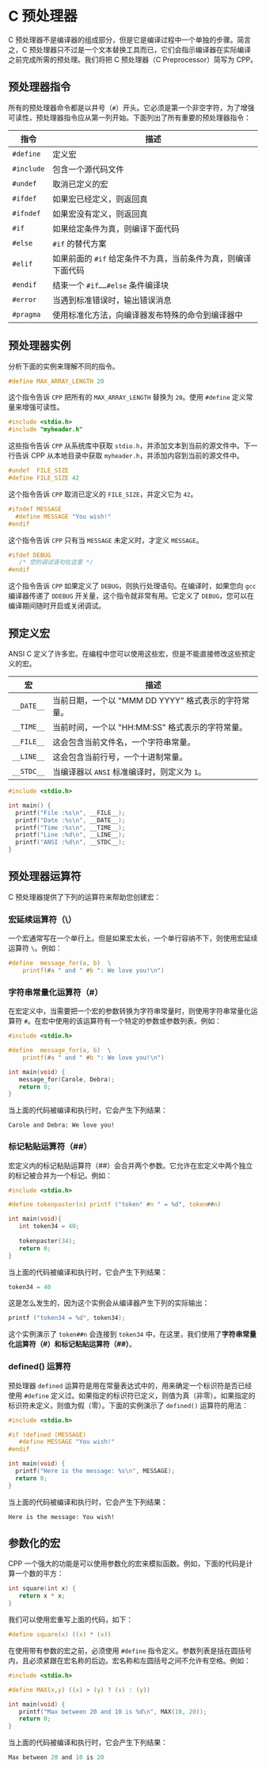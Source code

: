 C 预处理器
===

C 预处理器不是编译器的组成部分，但是它是编译过程中一个单独的步骤。简言之，C 预处理器只不过是一个文本替换工具而已，它们会指示编译器在实际编译之前完成所需的预处理。我们将把 C 预处理器（C Preprocessor）简写为 CPP。

## 预处理器指令

所有的预处理器命令都是以井号（`#`）开头。它必须是第一个非空字符，为了增强可读性，预处理器指令应从第一列开始。下面列出了所有重要的预处理器指令：

指令 | 描述
---- | ----
`#define` | 定义宏 
`#include` | 包含一个源代码文件 
`#undef` | 取消已定义的宏 
`#ifdef` | 如果宏已经定义，则返回真 
`#ifndef` | 如果宏没有定义，则返回真 
`#if` | 如果给定条件为真，则编译下面代码 
`#else` | `#if` 的替代方案 
`#elif` | 如果前面的 `#if` 给定条件不为真，当前条件为真，则编译下面代码 
`#endif` | 结束一个 `#if……#else` 条件编译块 
`#error` | 当遇到标准错误时，输出错误消息 
`#pragma` | 使用标准化方法，向编译器发布特殊的命令到编译器中 

## 预处理器实例

分析下面的实例来理解不同的指令。

```c
#define MAX_ARRAY_LENGTH 20
```

这个指令告诉 `CPP` 把所有的 `MAX_ARRAY_LENGTH` 替换为 `20`。使用 `#define` 定义常量来增强可读性。

```c
#include <stdio.h>
#include "myheader.h"
```

这些指令告诉 `CPP` 从系统库中获取 `stdio.h`，并添加文本到当前的源文件中。下一行告诉 CPP 从本地目录中获取 `myheader.h`，并添加内容到当前的源文件中。

```c
#undef  FILE_SIZE
#define FILE_SIZE 42
```

这个指令告诉 `CPP` 取消已定义的 `FILE_SIZE`，并定义它为 `42`。

```c
#ifndef MESSAGE
  #define MESSAGE "You wish!"
#endif
```

这个指令告诉 `CPP` 只有当 `MESSAGE` 未定义时，才定义 `MESSAGE`。

```c
#ifdef DEBUG
   /* 您的调试语句在这里 */
#endif
```

这个指令告诉 `CPP` 如果定义了 `DEBUG`，则执行处理语句。在编译时，如果您向 `gcc` 编译器传递了 `DDEBUG` 开关量，这个指令就非常有用。它定义了 `DEBUG`，您可以在编译期间随时开启或关闭调试。

## 预定义宏

ANSI C 定义了许多宏。在编程中您可以使用这些宏，但是不能直接修改这些预定义的宏。

宏 | 描述
---- | ----
`__DATE__` | 当前日期，一个以 "MMM DD YYYY" 格式表示的字符常量。
`__TIME__` | 当前时间，一个以 "HH:MM:SS" 格式表示的字符常量。
`__FILE__` | 这会包含当前文件名，一个字符串常量。
`__LINE__` | 这会包含当前行号，一个十进制常量。
`__STDC__` | 当编译器以 `ANSI` 标准编译时，则定义为 `1`。

```c
#include <stdio.h>

int main() {
  printf("File :%s\n", __FILE__);
  printf("Date :%s\n", __DATE__);
  printf("Time :%s\n", __TIME__);
  printf("Line :%d\n", __LINE__);
  printf("ANSI :%d\n", __STDC__);
}
```

## 预处理器运算符

C 预处理器提供了下列的运算符来帮助您创建宏：

### 宏延续运算符（\）

一个宏通常写在一个单行上。但是如果宏太长，一个单行容纳不下，则使用宏延续运算符 `\`。例如：

```c
#define  message_for(a, b)  \
    printf(#a " and " #b ": We love you!\n")
```

### 字符串常量化运算符（#）

在宏定义中，当需要把一个宏的参数转换为字符串常量时，则使用字符串常量化运算符 `#`。在宏中使用的该运算符有一个特定的参数或参数列表。例如：

```c
#include <stdio.h>

#define  message_for(a, b)  \
    printf(#a " and " #b ": We love you!\n")

int main(void) {
   message_for(Carole, Debra);
   return 0;
}
```

当上面的代码被编译和执行时，它会产生下列结果：

```
Carole and Debra: We love you!
```

### 标记粘贴运算符（##）

宏定义内的标记粘贴运算符（##）会合并两个参数。它允许在宏定义中两个独立的标记被合并为一个标记。例如：

```c
#include <stdio.h>

#define tokenpaster(n) printf ("token" #n " = %d", token##n)

int main(void){
   int token34 = 40;
   
   tokenpaster(34);
   return 0;
}
```

当上面的代码被编译和执行时，它会产生下列结果：

```c
token34 = 40
```

这是怎么发生的，因为这个实例会从编译器产生下列的实际输出：

```c
printf ("token34 = %d", token34);
```

这个实例演示了 `token##n` 会连接到 `token34` 中，在这里，我们使用了**字符串常量化运算符（#）**和**标记粘贴运算符（##）**。

### defined() 运算符

预处理器 `defined` 运算符是用在常量表达式中的，用来确定一个标识符是否已经使用 `#define` 定义过。如果指定的标识符已定义，则值为真（非零）。如果指定的标识符未定义，则值为假（零）。下面的实例演示了 `defined()` 运算符的用法：

```c
#include <stdio.h>

#if !defined (MESSAGE)
   #define MESSAGE "You wish!"
#endif

int main(void) {
  printf("Here is the message: %s\n", MESSAGE);  
  return 0;
}
```

当上面的代码被编译和执行时，它会产生下列结果：

```
Here is the message: You wish!
```

## 参数化的宏

CPP 一个强大的功能是可以使用参数化的宏来模拟函数。例如，下面的代码是计算一个数的平方：

```c
int square(int x) {
   return x * x;
}
```

我们可以使用宏重写上面的代码，如下：

```c
#define square(x) ((x) * (x))
```

在使用带有参数的宏之前，必须使用 `#define` 指令定义。参数列表是括在圆括号内，且必须紧跟在宏名称的后边。宏名称和左圆括号之间不允许有空格。例如：

```c
#include <stdio.h>

#define MAX(x,y) ((x) > (y) ? (x) : (y))

int main(void) {
   printf("Max between 20 and 10 is %d\n", MAX(10, 20));  
   return 0;
}
```

当上面的代码被编译和执行时，它会产生下列结果：

```c
Max between 20 and 10 is 20
```